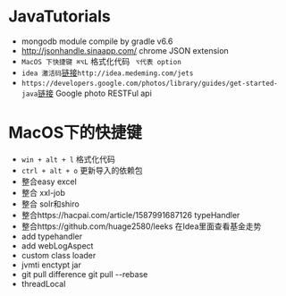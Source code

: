 # JavaTutorials
* mongodb module compile by gradle v6.6
* http://jsonhandle.sinaapp.com/ chrome JSON extension
* `MacOS 下快捷键 ⌘⌥L` 格式化代码 ` ⌥代表 option`
* `idea 激活码`[链接](http://idea.medeming.com/jets)`http://idea.medeming.com/jets`
* `https://developers.google.com/photos/library/guides/get-started-java`[链接](https://github.com/google/java-photoslibrary) Google photo RESTFul api
# MacOS下的快捷键
* `win + alt + l` 格式化代码
* `ctrl + alt + o` 更新导入的依赖包
* 整合easy excel 
* 整合 xxl-job
* 整合 solr和shiro
* 整合https://hacpai.com/article/1587991687126 typeHandler
* 整合https://github.com/huage2580/leeks 在Idea里面查看基金走势
* add typehandler 
* add webLogAspect
* custom class loader
* jvmti enctypt jar
* git pull difference git pull --rebase 
* threadLocal 